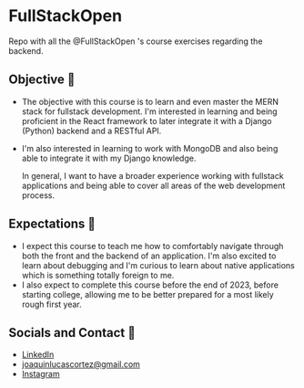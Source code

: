 # FullStackOpen
Repo with all the @FullStackOpen 's course exercises regarding the backend.
## Objective 🎯
- The objective with this course is to learn and even master the MERN stack for
  fullstack development. I'm interested in learning and being proficient in the
  React framework to later integrate it with a Django (Python) backend and a
  RESTful API.
- I'm also interested in learning to work with MongoDB and also being able to
  integrate it with my Django knowledge.

  In general, I want to have a broader experience working with fullstack applications
  and being able to cover all areas of the web development process.
## Expectations 🧠
- I expect this course to teach me how to comfortably navigate through both the front and 
  the backend of an application. I'm also excited to learn about debugging and I'm curious 
  to learn about native applications which is something totally foreign to me.
- I also expect to complete this course before the end of 2023, before starting college,
  allowing me to be better prepared for a most likely rough first year.

## Socials and Contact 📱
- [LinkedIn](https://www.linkedin.com/in/joaquín-cortez/?locale=en_US)
- joaquinlucascortez@gmail.com
- [Instagram](https://www.instagram.com/joalcortez/)

